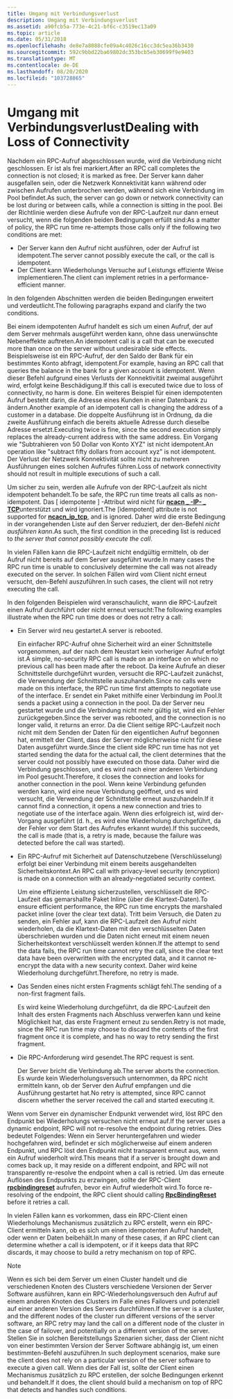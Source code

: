 ```yaml
---
title: Umgang mit Verbindungsverlust
description: Umgang mit Verbindungsverlust
ms.assetid: a90fcb5a-773e-4c21-bf6c-c3519ec13a09
ms.topic: article
ms.date: 05/31/2018
ms.openlocfilehash: de8e7a8088cfe09a4c4026c16cc3dc5ea36b3430
ms.sourcegitcommit: 592c9bbd22ba69802dc353bcb5eb30699f9e9403
ms.translationtype: MT
ms.contentlocale: de-DE
ms.lasthandoff: 08/20/2020
ms.locfileid: "103728865"
---
```

# <a name="dealing-with-loss-of-connectivity"></a><span data-ttu-id="f3493-103">Umgang mit Verbindungsverlust</span><span class="sxs-lookup"><span data-stu-id="f3493-103">Dealing with Loss of Connectivity</span></span>

<span data-ttu-id="f3493-104">Nachdem ein RPC-Aufruf abgeschlossen wurde, wird die Verbindung nicht geschlossen. Er ist als frei markiert.</span><span class="sxs-lookup"><span data-stu-id="f3493-104">After an RPC call completes the connection is not closed; it is marked as free.</span></span> <span data-ttu-id="f3493-105">Der Server kann daher ausgefallen sein, oder die Netzwerk Konnektivität kann während oder zwischen Aufrufen unterbrochen werden, während sich eine Verbindung im Pool befindet.</span><span class="sxs-lookup"><span data-stu-id="f3493-105">As such, the server can go down or network connectivity can be lost during or between calls, while a connection is sitting in the pool.</span></span> <span data-ttu-id="f3493-106">Bei der Richtlinie werden diese Aufrufe von der RPC-Laufzeit nur dann erneut versucht, wenn die folgenden beiden Bedingungen erfüllt sind:</span><span class="sxs-lookup"><span data-stu-id="f3493-106">As a matter of policy, the RPC run time re-attempts those calls only if the following two conditions are met:</span></span>

-   <span data-ttu-id="f3493-107">Der Server kann den Aufruf nicht ausführen, oder der Aufruf ist idempotent.</span><span class="sxs-lookup"><span data-stu-id="f3493-107">The server cannot possibly execute the call, or the call is idempotent.</span></span>
-   <span data-ttu-id="f3493-108">Der Client kann Wiederholungs Versuche auf Leistungs effiziente Weise implementieren.</span><span class="sxs-lookup"><span data-stu-id="f3493-108">The client can implement retries in a performance-efficient manner.</span></span>

<span data-ttu-id="f3493-109">In den folgenden Abschnitten werden die beiden Bedingungen erweitert und verdeutlicht.</span><span class="sxs-lookup"><span data-stu-id="f3493-109">The following paragraphs expand and clarify the two conditions.</span></span>

<span data-ttu-id="f3493-110">Bei einem idempotenten Aufruf handelt es sich um einen Aufruf, der auf dem Server mehrmals ausgeführt werden kann, ohne dass unerwünschte Nebeneffekte auftreten.</span><span class="sxs-lookup"><span data-stu-id="f3493-110">An idempotent call is a call that can be executed more than once on the server without undesirable side effects.</span></span> <span data-ttu-id="f3493-111">Beispielsweise ist ein RPC-Aufruf, der den Saldo der Bank für ein bestimmtes Konto abfragt, idempotent.</span><span class="sxs-lookup"><span data-stu-id="f3493-111">For example, having an RPC call that queries the balance in the bank for a given account is idempotent.</span></span> <span data-ttu-id="f3493-112">Wenn dieser Befehl aufgrund eines Verlusts der Konnektivität zweimal ausgeführt wird, erfolgt keine Beschädigung.</span><span class="sxs-lookup"><span data-stu-id="f3493-112">If this call is executed twice due to loss of connectivity, no harm is done.</span></span> <span data-ttu-id="f3493-113">Ein weiteres Beispiel für einen idempotenten Aufruf besteht darin, die Adresse eines Kunden in einer Datenbank zu ändern.</span><span class="sxs-lookup"><span data-stu-id="f3493-113">Another example of an idempotent call is changing the address of a customer in a database.</span></span> <span data-ttu-id="f3493-114">Die doppelte Ausführung ist in Ordnung, da die zweite Ausführung einfach die bereits aktuelle Adresse durch dieselbe Adresse ersetzt.</span><span class="sxs-lookup"><span data-stu-id="f3493-114">Executing twice is fine, since the second execution simply replaces the already-current address with the same address.</span></span> <span data-ttu-id="f3493-115">Ein Vorgang wie "Subtrahieren von 50 Dollar von Konto XYZ" ist nicht idempotent.</span><span class="sxs-lookup"><span data-stu-id="f3493-115">An operation like "subtract fifty dollars from account xyz" is not idempotent.</span></span> <span data-ttu-id="f3493-116">Der Verlust der Netzwerk Konnektivität sollte nicht zu mehreren Ausführungen eines solchen Aufrufes führen.</span><span class="sxs-lookup"><span data-stu-id="f3493-116">Loss of network connectivity should not result in multiple executions of such a call.</span></span>

<span data-ttu-id="f3493-117">Um sicher zu sein, werden alle Aufrufe von der RPC-Laufzeit als nicht idempotent behandelt.</span><span class="sxs-lookup"><span data-stu-id="f3493-117">To be safe, the RPC run time treats all calls as non-idempotent.</span></span> <span data-ttu-id="f3493-118">Das \[ idempotente \] -Attribut wird nicht für [**ncacn \_ -IP- \_ TCP**](/windows/desktop/Midl/ncacn-ip-tcp)unterstützt und wird ignoriert.</span><span class="sxs-lookup"><span data-stu-id="f3493-118">The \[idempotent\] attribute is not supported for [**ncacn\_ip\_tcp**](/windows/desktop/Midl/ncacn-ip-tcp), and is ignored.</span></span> <span data-ttu-id="f3493-119">Daher wird die erste Bedingung in der vorangehenden Liste auf den Server reduziert, der den-Befehl *nicht ausführen kann*.</span><span class="sxs-lookup"><span data-stu-id="f3493-119">As such, the first condition in the preceding list is reduced to *the server that cannot possibly execute the call*.</span></span>

<span data-ttu-id="f3493-120">In vielen Fällen kann die RPC-Laufzeit nicht endgültig ermitteln, ob der Aufruf nicht bereits auf dem Server ausgeführt wurde.</span><span class="sxs-lookup"><span data-stu-id="f3493-120">In many cases the RPC run time is unable to conclusively determine the call was not already executed on the server.</span></span> <span data-ttu-id="f3493-121">In solchen Fällen wird vom Client nicht erneut versucht, den-Befehl auszuführen.</span><span class="sxs-lookup"><span data-stu-id="f3493-121">In such cases, the client will not retry executing the call.</span></span>

<span data-ttu-id="f3493-122">In den folgenden Beispielen wird veranschaulicht, wann die RPC-Laufzeit einen Aufruf durchführt oder nicht erneut versucht:</span><span class="sxs-lookup"><span data-stu-id="f3493-122">The following examples illustrate when the RPC run time does or does not retry a call:</span></span>

-   <span data-ttu-id="f3493-123">Ein Server wird neu gestartet.</span><span class="sxs-lookup"><span data-stu-id="f3493-123">A server is rebooted.</span></span>

    <span data-ttu-id="f3493-124">Ein einfacher RPC-Aufruf ohne Sicherheit wird an einer Schnittstelle vorgenommen, auf der nach dem Neustart kein vorheriger Aufruf erfolgt ist.</span><span class="sxs-lookup"><span data-stu-id="f3493-124">A simple, no-security RPC call is made on an interface on which no previous call has been made after the reboot.</span></span> <span data-ttu-id="f3493-125">Da keine Aufrufe an dieser Schnittstelle durchgeführt wurden, versucht die RPC-Laufzeit zunächst, die Verwendung der Schnittstelle auszuhandeln.</span><span class="sxs-lookup"><span data-stu-id="f3493-125">Since no calls were made on this interface, the RPC run time first attempts to negotiate use of the interface.</span></span> <span data-ttu-id="f3493-126">Er sendet ein Paket mithilfe einer Verbindung im Pool.</span><span class="sxs-lookup"><span data-stu-id="f3493-126">It sends a packet using a connection in the pool.</span></span> <span data-ttu-id="f3493-127">Da der Server neu gestartet wurde und die Verbindung nicht mehr gültig ist, wird ein Fehler zurückgegeben.</span><span class="sxs-lookup"><span data-stu-id="f3493-127">Since the server was rebooted, and the connection is no longer valid, it returns an error.</span></span> <span data-ttu-id="f3493-128">Da die Client seitige RPC-Laufzeit noch nicht mit dem Senden der Daten für den eigentlichen Aufruf begonnen hat, ermittelt der Client, dass der Server möglicherweise nicht für diese Daten ausgeführt wurde.</span><span class="sxs-lookup"><span data-stu-id="f3493-128">Since the client side RPC run time has not yet started sending the data for the actual call, the client determines that the server could not possibly have executed on those data.</span></span> <span data-ttu-id="f3493-129">Daher wird die Verbindung geschlossen, und es wird nach einer anderen Verbindung im Pool gesucht.</span><span class="sxs-lookup"><span data-stu-id="f3493-129">Therefore, it closes the connection and looks for another connection in the pool.</span></span> <span data-ttu-id="f3493-130">Wenn keine Verbindung gefunden werden kann, wird eine neue Verbindung geöffnet, und es wird versucht, die Verwendung der Schnittstelle erneut auszuhandeln.</span><span class="sxs-lookup"><span data-stu-id="f3493-130">If it cannot find a connection, it opens a new connection and tries to negotiate use of the interface again.</span></span> <span data-ttu-id="f3493-131">Wenn dies erfolgreich ist, wird der-Vorgang ausgeführt (d. h., es wird eine Wiederholung durchgeführt, da der Fehler vor dem Start des Aufrufes erkannt wurde).</span><span class="sxs-lookup"><span data-stu-id="f3493-131">If this succeeds, the call is made (that is, a retry is made, because the failure was detected before the call was started).</span></span>

-   <span data-ttu-id="f3493-132">Ein RPC-Aufruf mit Sicherheit auf Datenschutzebene (Verschlüsselung) erfolgt bei einer Verbindung mit einem bereits ausgehandelten Sicherheitskontext.</span><span class="sxs-lookup"><span data-stu-id="f3493-132">An RPC call with privacy-level security (encryption) is made on a connection with an already-negotiated security context.</span></span>

    <span data-ttu-id="f3493-133">Um eine effiziente Leistung sicherzustellen, verschlüsselt die RPC-Laufzeit das gemarshallte Paket Inline (über die Klartext-Daten).</span><span class="sxs-lookup"><span data-stu-id="f3493-133">To ensure efficient performance, the RPC run time encrypts the marshaled packet inline (over the clear text data).</span></span> <span data-ttu-id="f3493-134">Tritt beim Versuch, die Daten zu senden, ein Fehler auf, kann die RPC-Laufzeit den Aufruf nicht wiederholen, da die Klartext-Daten mit den verschlüsselten Daten überschrieben wurden und die Daten nicht erneut mit einem neuen Sicherheitskontext verschlüsselt werden können.</span><span class="sxs-lookup"><span data-stu-id="f3493-134">If the attempt to send the data fails, the RPC run time cannot retry the call, since the clear text data have been overwritten with the encrypted data, and it cannot re-encrypt the data with a new security context.</span></span> <span data-ttu-id="f3493-135">Daher wird keine Wiederholung durchgeführt.</span><span class="sxs-lookup"><span data-stu-id="f3493-135">Therefore, no retry is made.</span></span>

-   <span data-ttu-id="f3493-136">Das Senden eines nicht ersten Fragments schlägt fehl.</span><span class="sxs-lookup"><span data-stu-id="f3493-136">The sending of a non-first fragment fails.</span></span>

    <span data-ttu-id="f3493-137">Es wird keine Wiederholung durchgeführt, da die RPC-Laufzeit den Inhalt des ersten Fragments nach Abschluss verwerfen kann und keine Möglichkeit hat, das erste Fragment erneut zu senden.</span><span class="sxs-lookup"><span data-stu-id="f3493-137">Retry is not made, since the RPC run time may choose to discard the contents of the first fragment once it is complete, and has no way to retry sending the first fragment.</span></span>

-   <span data-ttu-id="f3493-138">Die RPC-Anforderung wird gesendet.</span><span class="sxs-lookup"><span data-stu-id="f3493-138">The RPC request is sent.</span></span>

    <span data-ttu-id="f3493-139">Der Server bricht die Verbindung ab.</span><span class="sxs-lookup"><span data-stu-id="f3493-139">The server aborts the connection.</span></span> <span data-ttu-id="f3493-140">Es wurde kein Wiederholungsversuch unternommen, da RPC nicht ermitteln kann, ob der Server den Aufruf empfangen und die Ausführung gestartet hat.</span><span class="sxs-lookup"><span data-stu-id="f3493-140">No retry is attempted, since RPC cannot discern whether the server received the call and started executing it.</span></span>

<span data-ttu-id="f3493-141">Wenn vom Server ein dynamischer Endpunkt verwendet wird, löst RPC den Endpunkt bei Wiederholungs versuchen nicht erneut auf.</span><span class="sxs-lookup"><span data-stu-id="f3493-141">If the server uses a dynamic endpoint, RPC will not re-resolve the endpoint during retries.</span></span> <span data-ttu-id="f3493-142">Dies bedeutet Folgendes: Wenn ein Server heruntergefahren und wieder hochgefahren wird, befindet er sich möglicherweise auf einem anderen Endpunkt, und RPC löst den Endpunkt nicht transparent erneut aus, wenn ein Aufruf wiederholt wird.</span><span class="sxs-lookup"><span data-stu-id="f3493-142">This means that if a server is brought down and comes back up, it may reside on a different endpoint, and RPC will not transparently re-resolve the endpoint when a call is retried.</span></span> <span data-ttu-id="f3493-143">Um das erneute Auflösen des Endpunkts zu erzwingen, sollte der RPC-Client [**rpcbindingreset**](/windows/desktop/api/Rpcdce/nf-rpcdce-rpcbindingreset) aufrufen, bevor ein Aufruf wiederholt wird.</span><span class="sxs-lookup"><span data-stu-id="f3493-143">To force re-resolving of the endpoint, the RPC client should calling [**RpcBindingReset**](/windows/desktop/api/Rpcdce/nf-rpcdce-rpcbindingreset) before it retries a call.</span></span>

<span data-ttu-id="f3493-144">In vielen Fällen kann es vorkommen, dass ein RPC-Client einen Wiederholungs Mechanismus zusätzlich zu RPC erstellt, wenn ein RPC-Client ermitteln kann, ob es sich um einen idempotenten Aufruf handelt, oder wenn er Daten beibehält.</span><span class="sxs-lookup"><span data-stu-id="f3493-144">In many of these cases, if an RPC client can determine whether a call is idempotent, or if it keeps data that RPC discards, it may choose to build a retry mechanism on top of RPC.</span></span>

> [!Note]  
> <span data-ttu-id="f3493-145">Wenn es sich bei dem Server um einen Cluster handelt und die verschiedenen Knoten des Clusters verschiedene Versionen der Server Software ausführen, kann ein RPC-Wiederholungsversuch den Aufruf auf einem anderen Knoten des Clusters im Falle eines Failovers und potenziell auf einer anderen Version des Servers durchführen.</span><span class="sxs-lookup"><span data-stu-id="f3493-145">If the server is a cluster, and the different nodes of the cluster run different versions of the server software, an RPC retry may land the call on a different node of the cluster in the case of failover, and potentially on a different version of the server.</span></span> <span data-ttu-id="f3493-146">Stellen Sie in solchen Bereitstellungs Szenarien sicher, dass der Client nicht von einer bestimmten Version der Server Software abhängig ist, um einen bestimmten-Befehl auszuführen.</span><span class="sxs-lookup"><span data-stu-id="f3493-146">In such deployment scenarios, make sure the client does not rely on a particular version of the server software to execute a given call.</span></span> <span data-ttu-id="f3493-147">Wenn dies der Fall ist, sollte der Client einen Mechanismus zusätzlich zu RPC erstellen, der solche Bedingungen erkennt und behandelt.</span><span class="sxs-lookup"><span data-stu-id="f3493-147">If it does, the client should build a mechanism on top of RPC that detects and handles such conditions.</span></span>

 

 

 